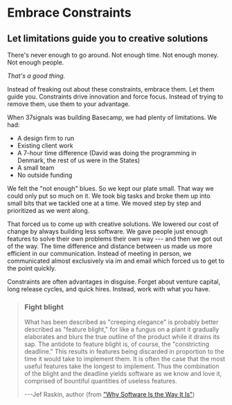 Embrace Constraints
===================

Let limitations guide you to creative solutions
-----------------------------------------------

There\'s never enough to go around. Not enough time. Not enough money.
Not enough people.

*That\'s a good thing.*

Instead of freaking out about these constraints, embrace them. Let them
guide you. Constraints drive innovation and force focus. Instead of
trying to remove them, use them to your advantage.

When 37signals was building Basecamp, we had plenty of limitations. We
had:

-   A design firm to run
-   Existing client work
-   A 7-hour time difference (David was doing the programming in
    Denmark, the rest of us were in the States)
-   A small team
-   No outside funding

We felt the \"not enough\" blues. So we kept our plate small. That way
we could only put so much on it. We took big tasks and broke them up
into small bits that we tackled one at a time. We moved step by step and
prioritized as we went along.

That forced us to come up with creative solutions. We lowered our cost
of change by always building less software. We gave people just enough
features to solve their own problems their own way --- and then we got
out of the way. The time difference and distance between us made us more
efficient in our communication. Instead of meeting in person, we
communicated almost exclusively via im and email which forced us to get
to the point quickly.

Constraints are often advantages in disguise. Forget about venture
capital, long release cycles, and quick hires. Instead, work with what
you have.

> ### Fight blight
> 
> What has been described as \"creeping elegance\" is probably better
> described as \"feature blight,\" for like a fungus on a plant it
> gradually elaborates and blurs the true outline of the product while it
> drains its sap. The antidote to feature blight is, of course, the
> \"constricting deadline.\" This results in features being discarded in
> proportion to the time it would take to implement them. It is often the
> case that the most useful features take the longest to implement. Thus
> the combination of the blight and the deadline yields software as we
> know and love it, comprised of bountiful quantities of useless features.
> 
> ---Jef Raskin, author (from [\"Why Software Is the Way It Is\"](http://jef.raskincenter.org/unpublished/widgets_of_the_week.html#anchor1152335))
